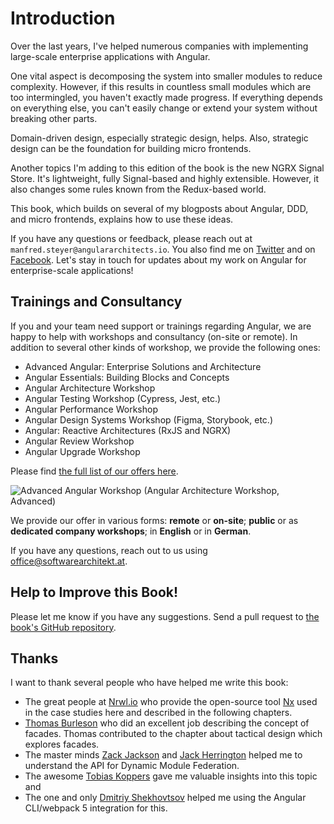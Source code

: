 # Introduction

Over the last years, I've helped numerous companies with implementing large-scale enterprise applications with Angular. 

One vital aspect is decomposing the system into smaller modules to reduce complexity. However, if this results in countless small modules which are too intermingled, you haven't exactly made progress. If everything depends on everything else, you can't easily change or extend your system without breaking other parts. 

Domain-driven design, especially strategic design, helps. Also, strategic design can be the foundation for building micro frontends.

Another topics I'm adding to this edition of the book is the new NGRX Signal Store. It's lightweight, fully Signal-based and highly extensible. However, it also changes some rules known from the Redux-based world.

This book, which builds on several of my blogposts about Angular, DDD, and micro frontends, explains how to use these ideas.

If you have any questions or feedback, please reach out at ``manfred.steyer@angulararchitects.io``. You also find me on [Twitter](https://twitter.com/ManfredSteyer) and on [Facebook](https://www.facebook.com/manfred.steyer). Let's stay in touch for updates about my work on Angular for enterprise-scale applications!

## Trainings and Consultancy

If you and your team need support or trainings regarding Angular, we are happy to help with workshops and consultancy (on-site or remote). In addition to several other kinds of workshop, we provide the following ones:

- Advanced Angular: Enterprise Solutions and Architecture
- Angular Essentials: Building Blocks and Concepts
- Angular Architecture Workshop
- Angular Testing Workshop (Cypress, Jest, etc.)
- Angular Performance Workshop
- Angular Design Systems Workshop (Figma, Storybook, etc.)
- Angular: Reactive Architectures (RxJS and NGRX)
- Angular Review Workshop
- Angular Upgrade Workshop

Please find [the full list of our offers here](https://www.angulararchitects.io/en/angular-workshops/).

![Advanced Angular Workshop](images/ad.png)
(Angular Architecture Workshop, Advanced)

We provide our offer in various forms: **remote** or **on-site**; **public** or as **dedicated company workshops**; in **English** or in **German**.

If you have any questions, reach out to us using office@softwarearchitekt.at. 

## Help to Improve this Book!

Please let me know if you have any suggestions. Send a pull request to [the book's GitHub repository](https://github.com/manfredsteyer/ddd-bk).

## Thanks

I want to thank several people who have helped me write this book:

- The great people at [Nrwl.io](https://nrwl.io/) who provide the open-source tool [Nx](https://nx.dev/angular) used in the case studies here and described in the following chapters.
- [Thomas Burleson](https://twitter.com/thomasburleson?lang=de) who did an excellent job describing the concept of facades. Thomas contributed to the chapter about tactical design which explores facades.
- The master minds [Zack Jackson](https://twitter.com/ScriptedAlchemy) and [Jack Herrington](https://twitter.com/jherr) helped me to understand the API for Dynamic Module Federation.
- The awesome [Tobias Koppers](https://twitter.com/wSokra) gave me valuable insights into this topic and 
- The one and only [Dmitriy Shekhovtsov](https://twitter.com/valorkin) helped me using the Angular CLI/webpack 5 integration for this.
